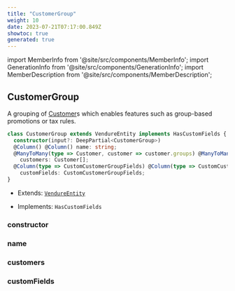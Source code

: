```yaml
---
title: "CustomerGroup"
weight: 10
date: 2023-07-21T07:17:00.849Z
showtoc: true
generated: true
---
```

<!-- This file was generated from the Vendure source. Do not modify. Instead, re-run the "docs:build" script -->
import MemberInfo from '@site/src/components/MemberInfo';
import GenerationInfo from '@site/src/components/GenerationInfo';
import MemberDescription from '@site/src/components/MemberDescription';


## CustomerGroup

<GenerationInfo sourceFile="packages/core/src/entity/customer-group/customer-group.entity.ts" sourceLine="16" packageName="@vendure/core" />

A grouping of <a href='/docs/reference/typescript-api/entities/customer#customer'>Customer</a>s which enables features such as group-based promotions
or tax rules.

```ts title="Signature"
class CustomerGroup extends VendureEntity implements HasCustomFields {
  constructor(input?: DeepPartial<CustomerGroup>)
  @Column() @Column() name: string;
  @ManyToMany(type => Customer, customer => customer.groups) @ManyToMany(type => Customer, customer => customer.groups)
    customers: Customer[];
  @Column(type => CustomCustomerGroupFields) @Column(type => CustomCustomerGroupFields)
    customFields: CustomCustomerGroupFields;
}
```
* Extends: <code><a href='/docs/reference/typescript-api/entities/vendure-entity#vendureentity'>VendureEntity</a></code>


* Implements: <code>HasCustomFields</code>



<div className="members-wrapper">

### constructor

<MemberInfo kind="method" type="(input?: DeepPartial&#60;<a href='/docs/reference/typescript-api/entities/customer-group#customergroup'>CustomerGroup</a>&#62;) => CustomerGroup"   />


### name

<MemberInfo kind="property" type="string"   />


### customers

<MemberInfo kind="property" type="<a href='/docs/reference/typescript-api/entities/customer#customer'>Customer</a>[]"   />


### customFields

<MemberInfo kind="property" type="CustomCustomerGroupFields"   />




</div>
